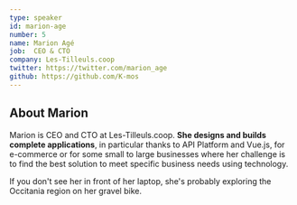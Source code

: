 ```yaml
---
type: speaker
id: marion-age
number: 5
name: Marion Agé
job:  CEO & CTO
company: Les-Tilleuls.coop
twitter: https://twitter.com/marion_age
github: https://github.com/K-mos
---
```


## About Marion

Marion is CEO and CTO at Les-Tilleuls.coop. **She designs and builds complete applications**, in particular thanks to API Platform and Vue.js, for e-commerce or for some small to large businesses where her challenge is to find the best solution to meet specific business needs using technology.

If you don't see her in front of her laptop, she's probably exploring the Occitania region on her gravel bike.